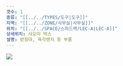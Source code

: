 ```yaml
---
갯수: 1
종류: "[[../../TYPES/도구|도구]]"
지역: "[[../../ZONE/사무실|사무실]]"
위치: "[[../../SPACE/스피드랙/LEC-A|LEC-A]]"
상세위치: 샤오미 박스
설명: 받침대, 육각렌치 등 부품
---
```

![](http://192.168.50.22/images/240501_IMG_0105.png)
